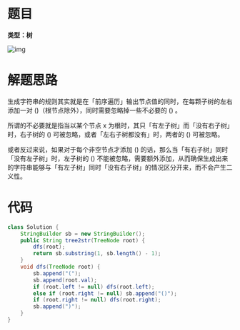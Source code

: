 # 题目

**类型：树**



![img](https://cdn.nlark.com/yuque/0/2022/png/2941598/1647659148085-d38697de-3629-4053-ae10-faf098c0103c.png)

# 解题思路

生成字符串的规则其实就是在「前序遍历」输出节点值的同时，在每颗子树的左右添加一对 ()（根节点除外），同时需要忽略掉一些不必要的 () 。



所谓的不必要就是指当以某个节点 x 为根时，其只「有左子树」而「没有右子树」时，右子树的 () 可被忽略，或者「左右子树都没有」时，两者的 () 可被忽略。



或者反过来说，如果对于每个非空节点才添加 () 的话，那么当「有右子树」同时「没有左子树」时，左子树的 () 不能被忽略，需要额外添加，从而确保生成出来的字符串能够与「有左子树」同时「没有右子树」的情况区分开来，而不会产生二义性。





# 代码

```java
class Solution {
    StringBuilder sb = new StringBuilder();
    public String tree2str(TreeNode root) {
        dfs(root);
        return sb.substring(1, sb.length() - 1);
    }
    void dfs(TreeNode root) {
        sb.append("(");
        sb.append(root.val);
        if (root.left != null) dfs(root.left);
        else if (root.right != null) sb.append("()");
        if (root.right != null) dfs(root.right);
        sb.append(")");        
    }
}
```